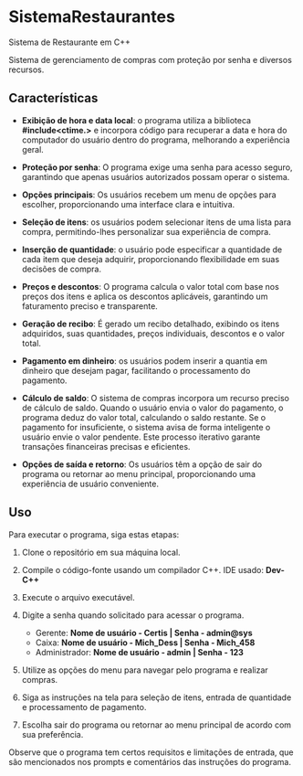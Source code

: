 # SistemaRestaurantes
Sistema de Restaurante em C++

Sistema de gerenciamento de compras com proteção por senha e diversos recursos. 


## Características

- **Exibição de hora e data local**: o programa utiliza a biblioteca **#include<ctime.>** e incorpora código para recuperar a data e hora do computador do usuário dentro do programa, melhorando a experiência geral.
  
- **Proteção por senha**: O programa exige uma senha para acesso seguro, garantindo que apenas usuários autorizados possam operar o sistema.

- **Opções principais**: Os usuários recebem um menu de opções para escolher, proporcionando uma interface clara e intuitiva.

- **Seleção de itens**: os usuários podem selecionar itens de uma lista para compra, permitindo-lhes personalizar sua experiência de compra.

- **Inserção de quantidade**: o usuário pode especificar a quantidade de cada item que deseja adquirir, proporcionando flexibilidade em suas decisões de compra.

- **Preços e descontos**: O programa calcula o valor total com base nos preços dos itens e aplica os descontos aplicáveis, garantindo um faturamento preciso e transparente.

- **Geração de recibo**: É gerado um recibo detalhado, exibindo os itens adquiridos, suas quantidades, preços individuais, descontos e o valor total.

- **Pagamento em dinheiro**: os usuários podem inserir a quantia em dinheiro que desejam pagar, facilitando o processamento do pagamento.

- **Cálculo de saldo**: O sistema de compras incorpora um recurso preciso de cálculo de saldo. Quando o usuário envia o valor do pagamento, o programa deduz do valor total, calculando o saldo restante. Se o pagamento for insuficiente, o sistema avisa de forma inteligente o usuário envie o valor pendente. Este processo iterativo garante transações financeiras precisas e eficientes.
 
- **Opções de saída e retorno**: Os usuários têm a opção de sair do programa ou retornar ao menu principal, proporcionando uma experiência de usuário conveniente.

## Uso

Para executar o programa, siga estas etapas:
1. Clone o repositório em sua máquina local.
2. Compile o código-fonte usando um compilador C++. IDE usado: **Dev-C++**
3. Execute o arquivo executável.
4. Digite a senha quando solicitado para acessar o programa.
     * Gerente: **Nome de usuário - Certis | Senha - admin@sys**
     * Caixa: **Nome de usuário - Mich_Dess | Senha - Mich_458**
     * Administrador: **Nome de usuário - admin | Senha - 123**
  
6. Utilize as opções do menu para navegar pelo programa e realizar compras.
7. Siga as instruções na tela para seleção de itens, entrada de quantidade e processamento de pagamento.
8. Escolha sair do programa ou retornar ao menu principal de acordo com sua preferência.

Observe que o programa tem certos requisitos e limitações de entrada, que são mencionados nos prompts e comentários das instruções do programa.
